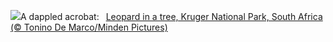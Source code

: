 ![](https://www.bing.com/th?id=OHR.KrugerLeopard_EN-GB7548648267_UHD.jpg&w=1000)A dappled acrobat:&nbsp;&ensp;[Leopard in a tree, Kruger National Park, South Africa (© Tonino De Marco/Minden Pictures)](https://www.bing.com/th?id=OHR.KrugerLeopard_EN-GB7548648267_UHD.jpg)
<br><br/>
